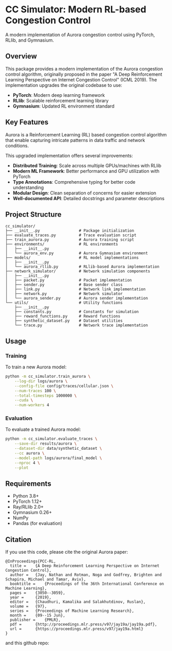 # CC Simulator: Modern RL-based Congestion Control

A modern implementation of Aurora congestion control using PyTorch, RLlib, and Gymnasium.

## Overview

This package provides a modern implementation of the Aurora congestion control algorithm, originally proposed in the paper "A Deep Reinforcement Learning Perspective on Internet Congestion Control" (ICML 2019). The implementation upgrades the original codebase to use:

- **PyTorch**: Modern deep learning framework
- **RLlib**: Scalable reinforcement learning library
- **Gymnasium**: Updated RL environment standard

## Key Features

Aurora is a Reinforcement Learning (RL) based congestion control algorithm that enable capturing intricate patterns in data traffic and network conditions.

This upgraded implementation offers several improvements:

- **Distributed Training**: Scale across multiple GPUs/machines with RLlib
- **Modern ML Framework**: Better performance and GPU utilization with PyTorch
- **Type Annotations**: Comprehensive typing for better code understanding
- **Modular Design**: Clean separation of concerns for easier extension
- **Well-documented API**: Detailed docstrings and parameter descriptions

## Project Structure

```
cc_simulator/
├── __init__.py                 # Package initialization
├── evaluate_traces.py          # Trace evaluation script
├── train_aurora.py             # Aurora training script
├── environments/               # RL environments
│   ├── __init__.py
│   └── aurora_env.py           # Aurora Gymnasium environment
├── models/                     # RL model implementations
│   ├── __init__.py
│   └── aurora_rllib.py         # RLlib-based Aurora implementation
├── network_simulator/          # Network simulation components
│   ├── __init__.py
│   ├── packet.py               # Packet implementation
│   ├── sender.py               # Base sender class
│   ├── link.py                 # Network link implementation
│   ├── network.py              # Network simulator
│   └── aurora_sender.py        # Aurora sender implementation
└── utils/                      # Utility functions
    ├── __init__.py
    ├── constants.py            # Constants for simulation
    ├── reward_functions.py     # Reward functions
    ├── synthetic_dataset.py    # Dataset utilities
    └── trace.py                # Network trace implementation
```

## Usage

### Training

To train a new Aurora model:

```bash
python -m cc_simulator.train_aurora \
    --log-dir logs/aurora \
    --config-file config/traces/cellular.json \
    --num-traces 100 \
    --total-timesteps 1000000 \
    --cuda \
    --num-workers 4
```

### Evaluation

To evaluate a trained Aurora model:

```bash
python -m cc_simulator.evaluate_traces \
    --save-dir results/aurora \
    --dataset-dir data/synthetic_dataset \
    --cc aurora \
    --model-path logs/aurora/final_model \
    --nproc 4 \
    --plot
```

## Requirements

- Python 3.8+
- PyTorch 1.12+
- Ray/RLlib 2.0+
- Gymnasium 0.26+
- NumPy
- Pandas (for evaluation)

## Citation

If you use this code, please cite the original Aurora paper:

```
@InProceedings{PCC-RL,
  title = 	 {A Deep Reinforcement Learning Perspective on Internet Congestion Control},
  author = 	 {Jay, Nathan and Rotman, Noga and Godfrey, Brighten and Schapira, Michael and Tamar, Aviv},
  booktitle = 	 {Proceedings of the 36th International Conference on Machine Learning},
  pages = 	 {3050--3059},
  year = 	 {2019},
  editor = 	 {Chaudhuri, Kamalika and Salakhutdinov, Ruslan},
  volume = 	 {97},
  series = 	 {Proceedings of Machine Learning Research},
  month = 	 {09--15 Jun},
  publisher =    {PMLR},
  pdf = 	 {http://proceedings.mlr.press/v97/jay19a/jay19a.pdf},
  url = 	 {https://proceedings.mlr.press/v97/jay19a.html}
}
``` 

and this github repo:

```

```